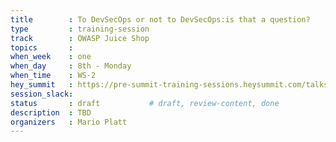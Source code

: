 ```yaml
---
title        : To DevSecOps or not to DevSecOps:is that a question?
type         : training-session
track        : OWASP Juice Shop
topics       : 
when_week    : one
when_day     : 8th - Monday
when_time    : WS-2
hey_summit   : https://pre-summit-training-sessions.heysummit.com/talks/to-devsecops-or-not-to-devsecopsis-that-a-question/
session_slack:
status       : draft           # draft, review-content, done
description  : TBD
organizers   : Mario Platt
---
```

<!--(add intro)

## WHY

(...)

## What

(...)

## Outcomes

(...)

## References

(...)


## Previous-->
